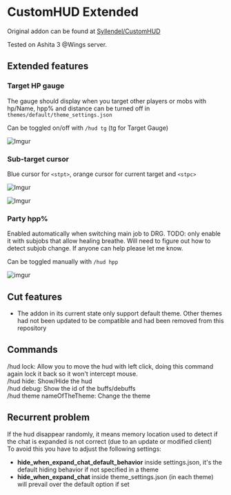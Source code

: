 # CustomHUD Extended

Original addon can be found at [Syllendel/CustomHUD](https://github.com/Syllendel/CustomHUD)

Tested on Ashita 3 @Wings server.

## Extended features


### Target HP gauge

The gauge should display when you target other players or mobs with hp/Name, hpp% and distance can be turned off in `themes/default/theme_settings.json`

Can be toggled on/off with `/hud tg` (tg for Target Gauge)

![Imgur](https://imgur.com/RhFMNAD.png)

### Sub-target cursor

Blue cursor for `<stpt>`, orange cursor for current target and `<stpc>`

![Imgur](https://i.imgur.com/syQijWY.png)

![Imgur](https://i.imgur.com/5aZniIz.png)


### Party hpp%

Enabled automatically when switching main job to DRG. TODO: only enable it with subjobs that allow healing breathe. Will need to figure out how to detect subjob change. If anyone can help please let me know.

Can be toggled manually with `/hud hpp`

![imgur](https://i.imgur.com/mRgbyFE.png)

## Cut features

* The addon in its current state only support default theme. Other themes had not been updated to be compatible and had been removed from this repository

## Commands
/hud lock: Allow you to move the hud with left click, doing this command again lock it back so it won't intercept mouse.\
/hud hide: Show/Hide the hud\
/hud debug: Show the id of the buffs/debuffs\
/hud theme nameOfTheTheme: Change the theme

## Recurrent problem
If the hud disappear randomly, it means memory location used to detect if the chat is expanded is not correct (due to an update or modified client)\
To avoid this you have to adjust the following settings:
* **hide_when_expand_chat_default_behavior** inside settings.json, it's the default hiding behavior if not specified in a theme
* **hide_when_expand_chat** inside theme_settings.json (in each theme) will prevail over the default option if set

